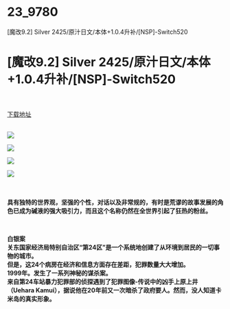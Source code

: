 # 23_9780
[魔改9.2] Silver 2425/原汁日文/本体+1.0.4升补/[NSP]-Switch520
# [魔改9.2] Silver 2425/原汁日文/本体+1.0.4升补/[NSP]-Switch520
 <br/></br>
[下载地址](https://www.switch520.cc/article/9780 "下载地址")
<br/></br>

<p><strong><img src="https://www.switch520.cc/muke_img/upload_art_editor_20210221-1_107b3e95f8a579c427da321c356e3b95.jpg"></strong></p>
<p><strong><img src="https://www.switch520.cc/muke_img/upload_art_editor_20210221-1_342dd1db695fa1af80889d8349b4dfe6.jpg"></strong></p>
<p><strong><img src="https://www.switch520.cc/muke_img/upload_art_editor_20210221-1_64f2f977a5bcc1cc297606affc30e689.jpg"></strong></p>
<p><strong><img src="https://www.switch520.cc/muke_img/upload_art_editor_20210221-1_10a1c152f5297221fe01ff28decbe789.jpg">&nbsp;</strong></p>
<p><strong>&nbsp;</strong></p>
<p><strong>具有独特的世界观，坚强的个性，对话以及非常规的，有时是荒谬的故事发展的角色已成为碱液的强大吸引力，而且这个名称仍然在全世界引起了狂热的粉丝。</strong></p>
<p>&nbsp;</p>
<p><strong>白银案</strong><br>
<strong>关东国家经济局特别自治区“第24区”是一个系统地创建了从环境到居民的一切事物的城市。</strong><br>
<strong>但是，这24个病房在经济和信息方面存在差距，犯罪数量大大增加。</strong><br>
<strong>1999年。发生了一系列神秘的谋杀案。</strong><br>
<strong>来自第24车站暴力犯罪部的侦探遇到了犯罪图像-传说中的凶手上原上井（Uehara Kamui），据说他在20年前又一次暗杀了政府要人。然而，没人知道卡米岛的真实形象。</strong></p>
